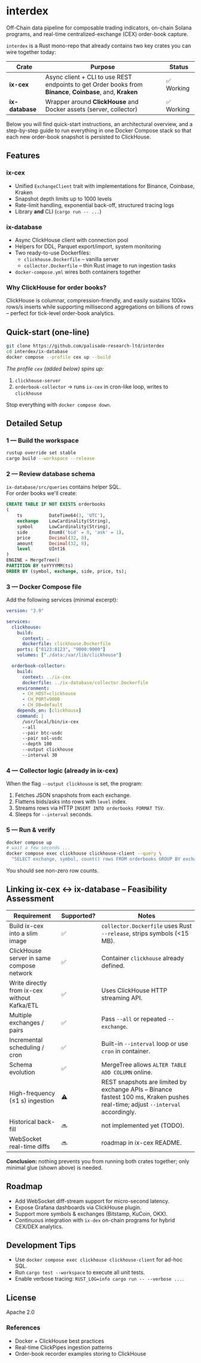 # interdex

Off-Chain data pipeline for composable trading indicators, on-chain Solana programs, and real-time centralized-exchange (CEX) order-book capture.

`interdex` is a Rust mono-repo that already contains two key crates you can wire together today:

|  Crate             |  Purpose                                                         |  Status  |
|--------------------|------------------------------------------------------------------|----------|
|  **ix-cex**        | Async client + CLI to use REST endpoints to get Order books from **Binance**, **Coinbase**, and, **Kraken** | ✅  Working |
|  **ix-database**   | Wrapper around **ClickHouse** and Docker assets (server, collector) | ✅  Working |

Below you will find quick-start instructions, an architectural overview, and a step-by-step guide to run everything in one Docker Compose stack so that each new order-book snapshot is persisted to ClickHouse.

## Features

### ix-cex

* Unified `ExchangeClient` trait with implementations for Binance, Coinbase, Kraken  
* Snapshot depth limits up to 1000 levels  
* Rate-limit handling, exponential back-off, structured tracing logs  
* Library **and** CLI (`cargo run -- ...`)  

### ix-database

* Async ClickHouse client with connection pool  
* Helpers for DDL, Parquet export/import, system monitoring  
* Two ready-to-use Dockerfiles:  
  * `clickhouse.Dockerfile` – vanilla server  
  * `collector.Dockerfile` – thin Rust image to run ingestion tasks  
* `docker-compose.yml` wires both containers together

### Why ClickHouse for order books?

ClickHouse is columnar, compression-friendly, and easily sustains 100k+ rows/s inserts while supporting millisecond aggregations on billions of rows – perfect for tick-level order-book analytics.

## Quick-start (one-line)

```bash
git clone https://github.com/palisade-research-ltd/interdex
cd interdex/ix-database
docker compose --profile cex up --build
```

*The profile `cex` (added below) spins up:*

1. `clickhouse-server`
2. `orderbook-collector` → runs `ix-cex` in cron-like loop, writes to `clickhouse`

Stop everything with `docker compose down`.

## Detailed Setup

### 1 — Build the workspace

```bash
rustup override set stable
cargo build --workspace --release
```

### 2 — Review database schema

`ix-database/src/queries` contains helper SQL.  
For order books we'll create:

```sql
CREATE TABLE IF NOT EXISTS orderbooks
(
    ts          DateTime64(3, 'UTC'),
    exchange    LowCardinality(String),
    symbol      LowCardinality(String),
    side        Enum8('bid' = 0, 'ask' = 1),
    price       Decimal(32, 8),
    amount      Decimal(32, 8),
    level       UInt16
)
ENGINE = MergeTree()
PARTITION BY toYYYYMM(ts)
ORDER BY (symbol, exchange, side, price, ts);
```

### 3 — Docker Compose file

Add the following services (minimal excerpt):

```yaml
version: "3.9"

services:
  clickhouse:
    build:
      context: .
      dockerfile: clickhouse.Dockerfile
    ports: ["8123:8123", "9000:9000"]
    volumes: ["./data:/var/lib/clickhouse"]

  orderbook-collector:
    build:
      context: ../ix-cex
      dockerfile: ../ix-database/collector.Dockerfile
    environment:
      - CH_HOST=clickhouse
      - CH_PORT=9000
      - CH_DB=default
    depends_on: [clickhouse]
    command: |
      /usr/local/bin/ix-cex
      --all
      --pair btc-usdc
      --pair sol-usdc
      --depth 100
      --output clickhouse
      --interval 30
```

### 4 — Collector logic (already in ix-cex)

When the flag `--output clickhouse` is set, the program:

1. Fetches JSON snapshots from each exchange.  
2. Flattens bids/asks into rows with `level` index.  
3. Streams rows via HTTP `INSERT INTO orderbooks FORMAT TSV`.  
4. Sleeps for `--interval` seconds.

### 5 — Run & verify

```bash
docker compose up
# wait a few seconds ...
docker compose exec clickhouse clickhouse-client --query \
  "SELECT exchange, symbol, count() rows FROM orderbooks GROUP BY exchange, symbol;"
```

You should see non-zero row counts.

## Linking ix-cex ↔ ix-database – Feasibility Assessment

| Requirement                                               | Supported? | Notes |
|-----------------------------------------------------------|------------|-------|
| Build ix-cex into a slim image                            | ✅          | `collector.Dockerfile` uses Rust `--release`, strips symbols (<15 MB). |
| ClickHouse server in same compose network                 | ✅          | Container `clickhouse` already defined. |
| Write directly from ix-cex without Kafka/ETL              | ✅          | Uses ClickHouse HTTP streaming API. |
| Multiple exchanges / pairs                                | ✅          | Pass `--all` or repeated `--exchange`. |
| Incremental scheduling / cron                             | ✅          | Built-in `--interval` loop or use `cron` in container. |
| Schema evolution                                          | ✅          | MergeTree allows `ALTER TABLE ADD COLUMN` online. |
| High-frequency (≤1 s) ingestion                           | ⚠️          | REST snapshots are limited by exchange APIs – Binance fastest 100 ms, Kraken pushes real-time; adjust `--interval` accordingly. |
| Historical back-fill                                      | 🔜         | not implemented yet (TODO). |
| WebSocket real-time diffs                                 | 🔜         | roadmap in ix-cex README. |

**Conclusion:** nothing prevents you from running both crates together; only minimal glue (shown above) is needed.

## Roadmap

* Add WebSocket diff-stream support for micro-second latency.  
* Expose Grafana dashboards via ClickHouse plugin.  
* Support more symbols & exchanges (Bitstamp, KuCoin, OKX).  
* Continuous integration with `ix-dex` on-chain programs for hybrid CEX/DEX analytics.

## Development Tips

* Use `docker compose exec clickhouse clickhouse-client` for ad-hoc SQL.  
* Run `cargo test --workspace` to execute all unit tests.  
* Enable verbose tracing: `RUST_LOG=info cargo run -- --verbose ...`.

## License

Apache 2.0

### References

* Docker + ClickHouse best practices   
* Real-time ClickPipes ingestion patterns   
* Order-book recorder examples storing to ClickHouse
